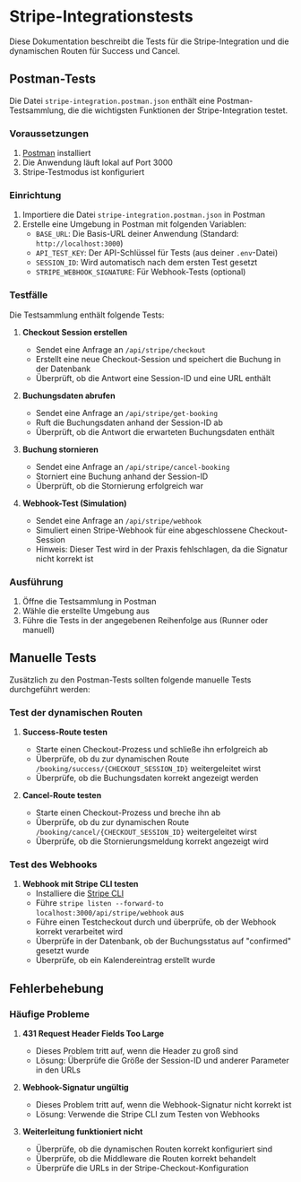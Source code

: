 # Stripe-Integrationstests

Diese Dokumentation beschreibt die Tests für die Stripe-Integration und die dynamischen Routen für Success und Cancel.

## Postman-Tests

Die Datei `stripe-integration.postman.json` enthält eine Postman-Testsammlung, die die wichtigsten Funktionen der Stripe-Integration testet.

### Voraussetzungen

1. [Postman](https://www.postman.com/downloads/) installiert
2. Die Anwendung läuft lokal auf Port 3000
3. Stripe-Testmodus ist konfiguriert

### Einrichtung

1. Importiere die Datei `stripe-integration.postman.json` in Postman
2. Erstelle eine Umgebung in Postman mit folgenden Variablen:
   - `BASE_URL`: Die Basis-URL deiner Anwendung (Standard: `http://localhost:3000`)
   - `API_TEST_KEY`: Der API-Schlüssel für Tests (aus deiner `.env`-Datei)
   - `SESSION_ID`: Wird automatisch nach dem ersten Test gesetzt
   - `STRIPE_WEBHOOK_SIGNATURE`: Für Webhook-Tests (optional)

### Testfälle

Die Testsammlung enthält folgende Tests:

1. **Checkout Session erstellen**

   - Sendet eine Anfrage an `/api/stripe/checkout`
   - Erstellt eine neue Checkout-Session und speichert die Buchung in der Datenbank
   - Überprüft, ob die Antwort eine Session-ID und eine URL enthält

2. **Buchungsdaten abrufen**

   - Sendet eine Anfrage an `/api/stripe/get-booking`
   - Ruft die Buchungsdaten anhand der Session-ID ab
   - Überprüft, ob die Antwort die erwarteten Buchungsdaten enthält

3. **Buchung stornieren**

   - Sendet eine Anfrage an `/api/stripe/cancel-booking`
   - Storniert eine Buchung anhand der Session-ID
   - Überprüft, ob die Stornierung erfolgreich war

4. **Webhook-Test (Simulation)**
   - Sendet eine Anfrage an `/api/stripe/webhook`
   - Simuliert einen Stripe-Webhook für eine abgeschlossene Checkout-Session
   - Hinweis: Dieser Test wird in der Praxis fehlschlagen, da die Signatur nicht korrekt ist

### Ausführung

1. Öffne die Testsammlung in Postman
2. Wähle die erstellte Umgebung aus
3. Führe die Tests in der angegebenen Reihenfolge aus (Runner oder manuell)

## Manuelle Tests

Zusätzlich zu den Postman-Tests sollten folgende manuelle Tests durchgeführt werden:

### Test der dynamischen Routen

1. **Success-Route testen**

   - Starte einen Checkout-Prozess und schließe ihn erfolgreich ab
   - Überprüfe, ob du zur dynamischen Route `/booking/success/{CHECKOUT_SESSION_ID}` weitergeleitet wirst
   - Überprüfe, ob die Buchungsdaten korrekt angezeigt werden

2. **Cancel-Route testen**
   - Starte einen Checkout-Prozess und breche ihn ab
   - Überprüfe, ob du zur dynamischen Route `/booking/cancel/{CHECKOUT_SESSION_ID}` weitergeleitet wirst
   - Überprüfe, ob die Stornierungsmeldung korrekt angezeigt wird

### Test des Webhooks

1. **Webhook mit Stripe CLI testen**
   - Installiere die [Stripe CLI](https://stripe.com/docs/stripe-cli)
   - Führe `stripe listen --forward-to localhost:3000/api/stripe/webhook` aus
   - Führe einen Testcheckout durch und überprüfe, ob der Webhook korrekt verarbeitet wird
   - Überprüfe in der Datenbank, ob der Buchungsstatus auf "confirmed" gesetzt wurde
   - Überprüfe, ob ein Kalendereintrag erstellt wurde

## Fehlerbehebung

### Häufige Probleme

1. **431 Request Header Fields Too Large**

   - Dieses Problem tritt auf, wenn die Header zu groß sind
   - Lösung: Überprüfe die Größe der Session-ID und anderer Parameter in den URLs

2. **Webhook-Signatur ungültig**

   - Dieses Problem tritt auf, wenn die Webhook-Signatur nicht korrekt ist
   - Lösung: Verwende die Stripe CLI zum Testen von Webhooks

3. **Weiterleitung funktioniert nicht**
   - Überprüfe, ob die dynamischen Routen korrekt konfiguriert sind
   - Überprüfe, ob die Middleware die Routen korrekt behandelt
   - Überprüfe die URLs in der Stripe-Checkout-Konfiguration
